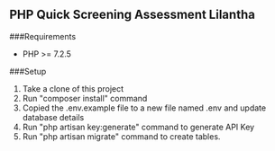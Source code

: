 
## PHP Quick Screening Assessment Lilantha

###Requirements

* PHP >= 7.2.5

###Setup
1. Take a clone of this project
2. Run "composer install" command
3. Copied the .env.example file to a new file named .env and update database details
4. Run "php artisan key:generate" command to generate API Key
5. Run "php artisan migrate" command to create tables. 

